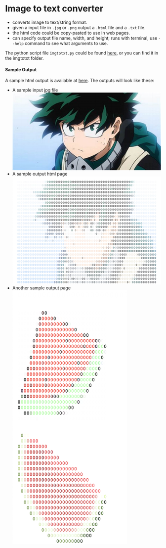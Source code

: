 # Image to text converter
- converts image to text/string format.
- given a input file in `.jpg` or `.png` output a `.html` file and a `.txt` file.
- the html code could be copy-pasted to use in web pages.
- can specify output file name, width, and height; runs with terminal, use `--help` command to see what arguments to use.

The python script file `imgtotxt.py` could be found [here](https://github.com/iasnobmatsu/python-projects-and-notes/blob/master/imgtotext/imgtotext.py), or you can find it in the imgtotxt folder.

#### Sample Output
A sample html output is available at [here](sampleoutput.html).
The outputs will look like these:

- A sample input jpg file
![inputdeku](inputdeku.jpg)
- A sample output html page
![deku](deku.jpg)
- Another sample output page
![melon](melon.jpg)


